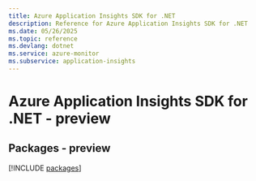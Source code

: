 ```yaml
---
title: Azure Application Insights SDK for .NET
description: Reference for Azure Application Insights SDK for .NET
ms.date: 05/26/2025
ms.topic: reference
ms.devlang: dotnet
ms.service: azure-monitor
ms.subservice: application-insights
---
```

# Azure Application Insights SDK for .NET - preview
## Packages - preview
[!INCLUDE [packages](application-insights-index.md)]
